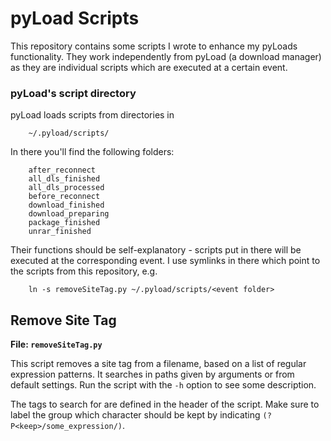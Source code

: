 # pyLoad Scripts

This repository contains some scripts I wrote to enhance my pyLoads functionality. They work independently from pyLoad (a download manager) as they are individual scripts which are executed at a certain event.

### pyLoad's script directory
pyLoad loads scripts from directories in

        ~/.pyload/scripts/

In there you'll find the following folders:

        after_reconnect
        all_dls_finished
        all_dls_processed
        before_reconnect
        download_finished
        download_preparing
        package_finished
        unrar_finished

Their functions should be self-explanatory - scripts put in there will be executed at the corresponding event. I use symlinks in there which point to the scripts from this repository, e.g.

        ln -s removeSiteTag.py ~/.pyload/scripts/<event folder>


## Remove Site Tag

**File: `removeSiteTag.py`**

This script removes a site tag from a filename, based on a list of regular expression patterns. It searches in paths given by arguments or from default settings. Run the script with the `-h` option to see some description.

The tags to search for are defined in the header of the script. Make sure to label the group which character should be kept by indicating `(?P<keep>/some_expression/)`.
